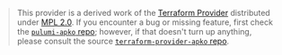 > This provider is a derived work of the [Terraform Provider](https://github.com/terraform-providers/terraform-provider-apko)
> distributed under [MPL 2.0](https://www.mozilla.org/en-US/MPL/2.0/). If you encounter a bug or missing feature,
> first check the [`pulumi-apko` repo](/issues); however, if that doesn't turn up anything,
> please consult the source [`terraform-provider-apko` repo](https://github.com/terraform-providers/terraform-provider-apko/issues).
